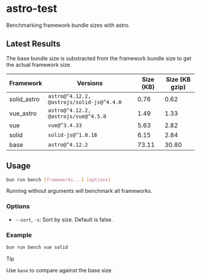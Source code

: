 # astro-test

Benchmarking framework bundle sizes with astro.

## Latest Results

The base bundle size is substracted from the framework bundle size to get the actual framework size.

<!-- RESULTS_START -->
| Framework | Versions | Size (KB) | Size (KB gzip) |
| --------- | -------- | --------- | -------------- |
| solid_astro | `astro@^4.12.2, @astrojs/solid-js@^4.4.0` | 0.76 | 0.62 |
| vue_astro | `astro@^4.12.2, @astrojs/vue@^4.5.0` | 1.49 | 1.33 |
| vue | `vue@^3.4.33` | 5.63 | 2.82 |
| solid | `solid-js@^1.8.18` | 6.15 | 2.84 |
| base | `astro@^4.12.2` | 73.11 | 30.80 |
<!-- RESULTS_END -->

## Usage

```sh
bun run bench [frameworks...] [options]
```

Running without arguments will benchmark all frameworks.

### Options

- `--sort`, `-s`: Sort by size. Default is false.

### Example

```sh
bun run bench vue solid
```

>[!TIP]
> Use `base` to compare against the base size.
